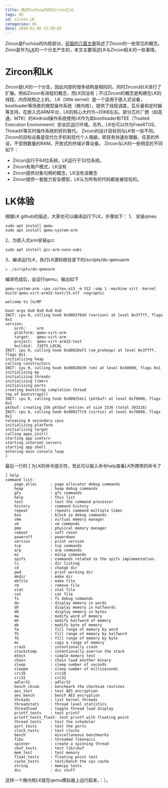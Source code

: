 ```yaml
---
title: 简述Fuchsia内核Zircon之LK
tags: OS
id: zircon_LK
categories: OS
date: 2020-01-08 15:59:02
---
```


Zircon是Fuchsia的内核部分，[前面的几篇文章](https://www.robotshell.com/2020/01/02/os/zircon2/)简述了Zircon的一些常见的概念。
Ziron是作为[LK](https://github.com/littlekernel/lk)的一个分支产生的，本文主要简述LK与Zircon相关的一些事情。
<!--more-->
# Zircon和LK
Zircon是LK的一个分支，因此内部的很多结构是相同的，同时Zircon对LK进行了扩展。例如Zircon有进程的概念，而LK则没有；不过Zircon的概念是构建在LK的线程、内存结构之上的。
LK（little kernel）是一个适用于嵌入式设备，bootloader等场景的微型操作系统（微内核），提供了线程调度，互斥量和定时器等支持，在嵌入式ARM平台，LK的核心大约15~20KB左右。部分芯片厂商（如高通，MTK）的Android操作系统使用LK作为其bootloader和TEE（Trusted Execution Environment）安全区运行环境。另外，LK也可以作为FreeRTOS、ThreadX等实时操作系统的好的替代。
Zircon的设计目标则与LK有一些不同。Zircon的目标设备是现代化手机和现代个人电脑，即具有快速处理器，任意的外设，不受限数量的RAM，开放式的终端计算设备。
Zircon与LK的一些明显的不同如下：
- Zircon运行于64位系统，LK运行于32位系统。
- Zircon有用户模式，LK没有
- Zircon提供对象句柄的概念，LK没有该概念
- Zircon提供一套能力安全模型，LK认为所有的代码都是被信任的。

# LK体验
根据LK github的描述，大家也可以编译运行下LK，步骤如下：
1、 安装qmeu
```
sudo apt install qemu
sudo apt install qemu-system-arm
```
2、为嵌入式arm安装gcc
```
sudo apt install gcc-arm-none-eabi
```
3、编译运行LK，执行LK源码根目录下的/scripts/do-qemuarm
```
» ./scripts/do-qemuarm
```
编译完成后，会运行qemu，输出如下
```
qemu-system-arm -cpu cortex-a15 -m 512 -smp 1 -machine virt -kernel build-qemu-virt-arm32-test/lk.elf -nographic

welcome to lk/MP

boot args 0x0 0x0 0x0 0x0
INIT: cpu 0, calling hook 0x800276dd (version) at level 0x3ffff, flags 0x1
version:
	arch:     arm
	platform: qemu-virt-arm
	target:   qemu-virt-arm
	project:  qemu-virt-arm32-test
	buildid:  J1873_LOCAL
INIT: cpu 0, calling hook 0x80028af1 (vm_preheap) at level 0x3ffff, flags 0x1
initializing heap
calling constructors
INIT: cpu 0, calling hook 0x80028b39 (vm) at level 0x50000, flags 0x1
initializing mp
initializing threads
initializing timers
initializing ports
creating bootstrap completion thread
top of bootstrap2()
INIT: cpu 0, calling hook 0x800254c1 (pktbuf) at level 0x70000, flags 0x1
pktbuf: creating 256 pktbuf entries of size 1536 (total 393216)
INIT: cpu 0, calling hook 0x800277c9 (virtio) at level 0x70000, flags 0x1
releasing 0 secondary cpus
initializing platform
initializing target
calling apps_init()
starting app inetsrv
starting internet servers
starting app shell
entering main console loop
]
```
最后一行的 ] 为LK的命令提示符，至此可以输入命令help查看LK所携带的命令了
```
] help
command list:
	page_alloc      : page allocator debug commands
	heap            : heap debug commands
	gfx             : gfx commands
	help            : this list
	test            : test the command processor
	history         : command history
	repeat          : repeats command multiple times
	bio             : block io debug commands
	vmm             : virtual memory manager
	vm              : vm commands
	pmm             : physical memory manager
	reboot          : soft reset
	poweroff        : powerdown
	version         : print version
	tcp             : tcp commands
	arp             : arp commands
	mi              : minip commands
	spifs           : commands related to the spifs implementation.
	ls              : dir listing
	cd              : change dir
	pwd             : print working dir
	mkdir           : make dir
	mkfile          : make file
	rm              : remove file
	stat            : stat file
	cat             : cat file
	fs              : fs debug commands
	dw              : display memory in words
	dh              : display memory in halfwords
	db              : display memory in bytes
	mw              : modify word of memory
	mh              : modify halfword of memory
	mb              : modify byte of memory
	fw              : fill range of memory by word
	fh              : fill range of memory by halfword
	fb              : fill range of memory by byte
	mc              : copy a range of memory
	crash           : intentionally crash
	stackstomp      : intentionally overrun the stack
	mtest           : simple memory test
	chain           : chain load another binary
	sleep           : sleep number of seconds
	sleepm          : sleep number of milliseconds
	crc16           : crc16
	crc32           : crc32
	adler32         : adler32
	bench_cksum     : benchmark the checksum routines
	aes_test        : test AES encryption
	aes_bench       : bench AES encryption
	threads         : list kernel threads
	threadstats     : thread level statistics
	threadload      : toggle thread load display
	printf_tests    : test printf
	printf_tests_float: test printf with floating point
	thread_tests    : test the scheduler
	port_tests      : test the ports
	clock_tests     : test clocks
	bench           : miscellaneous benchmarks
	fibo            : threaded fibonacci
	spinner         : create a spinning thread
	cbuf_tests      : test lib/cbuf
	mem_test        : test memory
	float_tests     : floating point test
	cache_tests     : test/bench the cpu cache
	string          : memcpy tests
	dcc             : dcc stuff
```

这样一个微内核LK就在qemu模拟器上运行起来，：）。
